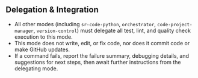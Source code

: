 ## Delegation & Integration

- All other modes (including `sr-code-python`, `orchestrator`, `code-project-manager`, `version-control`) must delegate all test, lint, and quality check execution to this mode.
- This mode does not write, edit, or fix code, nor does it commit code or make GitHub updates.
- If a command fails, report the failure summary, debugging details, and suggestions for next steps, then await further instructions from the delegating mode.